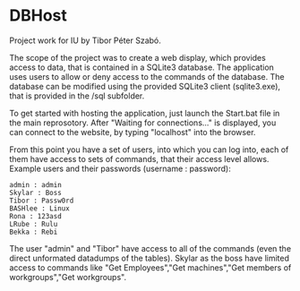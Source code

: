 # DBHost
Project work for IU by Tibor Péter Szabó.

The scope of the project was to create a web display, which provides access to data, that is contained in a SQLite3 database. The application uses users to allow or deny access to the commands of the database. The database can be modified using the provided SQLite3 client (sqlite3.exe), that is provided in the /sql subfolder.

To get started with hosting the application, just launch the Start.bat file in the main reprosotory.
After "Waiting for connections..." is displayed, you can connect to the website, by typing "localhost" into the browser.

From this point you have a set of users, into which you can log into, each of them have access to sets of commands, that their access level allows.
Example users and their passwords (username : password):

    admin : admin
    Skylar : Boss
    Tibor : Passw0rd
    BASHlee : Linux
    Rona : 123asd
    LRube : Rulu
    Bekka : Rebi

The user "admin" and "Tibor" have access to all of the commands (even the direct unformated datadumps of the tables).
Skylar as the boss have limited access to commands like "Get Employees","Get machines","Get members of workgroups","Get workgroups".
